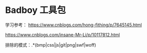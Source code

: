 # Badboy 工具包
学习参考：
https://www.cnblogs.com/hong-fithing/p/7645145.html

https://www.cnblogs.com/insane-Mr-Li/p/10117812.html

排除的模式：.*\(bmp|css|js|git|png|swf|woff)

